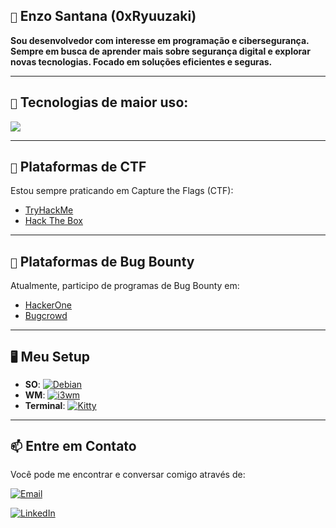 ## `👋` Enzo Santana (0xRyuuzaki)

<strong> Sou desenvolvedor com interesse em programação e cibersegurança. Sempre em busca de aprender mais sobre segurança digital e explorar novas tecnologias. Focado em soluções eficientes e seguras. </strong>

---

## `🚀` Tecnologias de maior uso:

[![](https://skillicons.dev/icons?i=c,rust,python,bash,powershell,vscode,windows)](https://skillicons.dev)

---

## `🎯` Plataformas de CTF

Estou sempre praticando em Capture the Flags (CTF):

- [TryHackMe](https://tryhackme.com/p/0xRyuuzaki)
- [Hack The Box](https://app.hackthebox.com/profile/1411577)

---

## `💼` Plataformas de Bug Bounty

Atualmente, participo de programas de Bug Bounty em:

- [HackerOne](https://www.hackerone.com/0xRyuuzaki)
- [Bugcrowd](https://www.bugcrowd.com/EnzoSantz)
 ---
 
## `🖥️` Meu Setup

- **SO**: [![Debian](https://img.shields.io/badge/Debian-A81D33?style=for-the-badge&logo=debian&logoColor=white)](https://www.debian.org/)
- **WM**: [![i3wm](https://img.shields.io/badge/i3wm-1D99F3?style=for-the-badge)](https://i3wm.org/)
- **Terminal**: [![Kitty](https://img.shields.io/badge/Kitty-FCC624?style=for-the-badge&logo=kitty&logoColor=black)](https://sw.kovidgoyal.net/kitty/)

---

## `📫` Entre em Contato

Você pode me encontrar e conversar comigo através de:

[![Email](https://img.shields.io/badge/Email-D14836?style=for-the-badge&logo=gmail&logoColor=white)](mailto:enzosantana0zen@gmail.com)

[![LinkedIn](https://img.shields.io/badge/LinkedIn-0A66C2?style=for-the-badge&logo=linkedin&logoColor=white)](https://www.linkedin.com/in/EnzoSantz)

